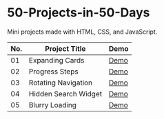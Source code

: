 # 50-Projects-in-50-Days

Mini projects made with HTML, CSS, and JavaScript.

|No.|Project Title|Demo|
|---|---|---|
|01|Expanding Cards|[Demo](https://yangtzujou.github.io/50-Projects-in-50-Days/01-Expanding-Cards/)|
|02|Progress Steps|[Demo](https://yangtzujou.github.io/50-Projects-in-50-Days/02-Progress-Steps/)|
|03|Rotating Navigation|[Demo](https://yangtzujou.github.io/50-Projects-in-50-Days/03-Rotating-Navigation/)|
|04|Hidden Search Widget|[Demo](https://yangtzujou.github.io/50-Projects-in-50-Days/04-Hidden-Search-Widget/)|
|05|Blurry Loading|[Demo](https://yangtzujou.github.io/50-Projects-in-50-Days/05-Blurry-Loading/)|
